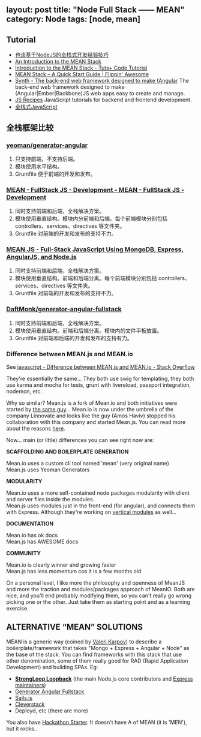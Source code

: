 layout: post
title: "Node Full Stack —— MEAN"
category: Node
tags: [node, mean]
---

## Tutorial

- [也谈基于NodeJS的全栈式开发经验技巧](http://www.w3cfuns.com/article-1315-1.html)
- [An Introduction to the MEAN Stack](http://www.sitepoint.com/introduction-mean-stack/)
- [Introduction to the MEAN Stack - Tuts+ Code Tutorial](http://code.tutsplus.com/tutorials/introduction-to-the-mean-stack--cms-19918)
- [MEAN Stack – A Quick Start Guide | Flippin' Awesome](http://flippinawesome.org/2014/04/21/mean-stack-a-quick-start-guide/)
- [Synth - The back-end web framework designed to make (Angular](http://www.synthjs.com) The back-end web framework designed to make (Angular|Ember|Backbone)JS web apps easy to create and manage.
- [JS Recipes](http://jsrecipes.org/#!/) JavaScript tutorials for backend and frontend development.
- [全栈式JavaScript](http://blog.jobbole.com/52745/)

<!-- more -->

## 全栈框架比较

### [yeoman/generator-angular](https://github.com/yeoman/generator-angular)

1. 只支持前端，不支持后端。
2. 模块使用水平结构。
3. Gruntfile 便于前端的开发和发布。

### [MEAN - FullStack JS - Development - MEAN - FullStack JS - Development](http://mean.io/#!/)
 
1. 同时支持前端和后端，全栈解决方案。
2. 模块使用垂直结构。模块内分前端和后端。每个前端模块分别包括 controllers、services、directives 等文件夹。
3. Gruntfile 对前端的开发和发布的支持不力。
    
### [MEAN.JS - Full-Stack JavaScript Using MongoDB, Express, AngularJS, and Node.js](http://meanjs.org/)

1. 同时支持前端和后端，全栈解决方案。
2. 模块使用垂直结构。前端和后端分离。每个前端模块分别包括 controllers、services、directives 等文件夹。
3. Gruntfile 对前端的开发和发布的支持不力。

    
### [DaftMonk/generator-angular-fullstack](https://github.com/DaftMonk/generator-angular-fullstack)

1. 同时支持前端和后端，全栈解决方案。
2. 模块使用垂直结构。前端和后端分离。模块内的文件平板放置。
3. Gruntfile 对前端和后端的开发和发布的支持有力。


### Difference between MEAN.js and MEAN.io

See [javascript - Difference between MEAN.js and MEAN.io - Stack Overflow](http://stackoverflow.com/questions/23199392/difference-between-mean-js-and-mean-io)

They're essentially the same... They both use swig for templating, they both use karma and mocha for tests, grunt with livereload, passport integration, nodemon, etc. 

Why so similar? Mean.js is a fork of Mean.io and both initiatives were started by [the same guy](https://github.com/amoshaviv)... Mean.io is now under the umbrella of the company Linnovate and looks like the guy (Amos Haviv) stopped his collaboration with this company and started Mean.js. You can read more about the reasons [here](http://blog.meanjs.org/post/76726660228/forking-out-of-an-open-source-conflict). 

Now... main (or little) differences you can see right now are:

**SCAFFOLDING AND BOILERPLATE GENERATION**

Mean.io uses a custom cli tool named 'mean' (very original name)  
Mean.js uses Yeoman Generators

**MODULARITY**

Mean.io uses a more self-contained node packages modularity with client and server files inside the modules.  
Mean.js uses modules just in the front-end (for angular), and connects them with Express. Although they're working on [vertical modules](https://github.com/meanjs/mean/tree/vertical-test) as well...

**DOCUMENTATION**

Mean.io has ok docs  
Mean.js has AWESOME docs

**COMMUNITY**

Mean.io is clearly winner and growing faster  
Mean.js has less momentum cos it is a few months old

On a personal level, I like more the philosophy and openness of MeanJS and more the traction and modules/packages approach of MeanIO. Both are nice, and you'll end probably modifying them, so you can't really go wrong picking one or the other. Just take them as starting point and as a learning exercise.

## ALTERNATIVE “MEAN” SOLUTIONS

MEAN is a generic way (coined by [Valeri Karpov](http://blog.mongodb.org/post/49262866911/the-mean-stack-mongodb-expressjs-angularjs-and)) to describe a boilerplate/framework that takes "Mongo + Express + Angular + Node" as the base of the stack. You can find frameworks with this stack that use other denomination, some of them really good for RAD (Rapid Application Development) and building SPAs. Eg:

* **[StrongLoop Loopback](http://strongloop.com/mobile-application-development/loopback/)** (the main Node.js core contributors and [Express maintainers](http://strongloop.com/strongblog/tj-holowaychuk-sponsorship-of-express/))
* [Generator Angular Fullstack](https://github.com/DaftMonk/generator-angular-fullstack)
* [Sails.js](http://www.quora.com/Node-js/Should-I-use-a-MEAN-stack-or-Angular-+-Sails-js-for-a-node-js-powered-back-end-structure-or-framework)
* [Cleverstack](http://cleverstack.io/)
* Deployd, etc (there are more)

You also have [Hackathon Starter](https://github.com/sahat/hackathon-starter). It doesn't have A of MEAN (it is 'MEN'), but it rocks..
